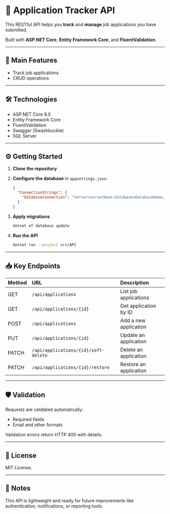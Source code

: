 ﻿# 📄 Application Tracker API

This RESTful API helps you **track** and **manage** job applications you have submitted.

Built with **ASP.NET Core**, **Entity Framework Core**, and **FluentValidation**.

---

## 🚀 Main Features

- Track job applications
- CRUD operations

---

## 🛠️ Technologies

- ASP.NET Core 8.0
- Entity Framework Core
- FluentValidation
- Swagger (Swashbuckle)
- SQL Server

---

## ⚙️ Getting Started

1. **Clone the repository**

2. **Configure the database** in `appsettings.json`:
   ```json
   {
     "ConnectionStrings": {
       "DatabaseConnection": "Server=ServerName;Database=DatabaseName;Trusted_Connection=True;"
     }
   }
   ```

3. **Apply migrations**
   ```bash
   dotnet ef database update
   ```

4. **Run the API**
   ```bash
   dotnet run --project src/API
   ```

---

## 📥 Key Endpoints

| Method | URL | Description |
|:---|:---|:---|
| GET | `/api/applications` | List job applications |
| GET | `/api/applications/{id}` | Get application by ID |
| POST | `/api/applications` | Add a new application |
| PUT | `/api/applications/{id}` | Update an application |
| PATCH | `/api/applications/{id}/soft-delete` | Delete an application |
| PATCH | `/api/applications/{id}/restore` | Restore an application |

---

## 🛡️ Validation

Requests are validated automatically:

- Required fields
- Email and other formats

Validation errors return HTTP 400 with details.

---

## 📜 License

MIT License.

---

## 🎯 Notes

This API is lightweight and ready for future improvements like authentication, notifications, or reporting tools.

